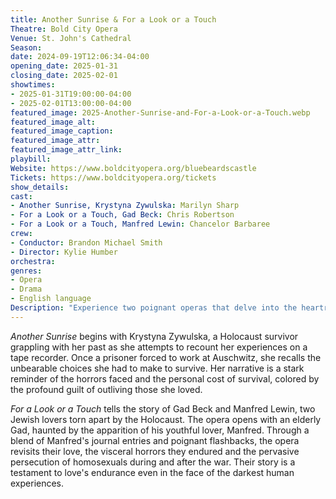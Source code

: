```yaml
---
title: Another Sunrise & For a Look or a Touch
Theatre: Bold City Opera
Venue: St. John's Cathedral
Season: 
date: 2024-09-19T12:06:34-04:00
opening_date: 2025-01-31
closing_date: 2025-02-01
showtimes:
- 2025-01-31T19:00:00-04:00
- 2025-02-01T13:00:00-04:00
featured_image: 2025-Another-Sunrise-and-For-a-Look-or-a-Touch.webp
featured_image_alt: 
featured_image_caption: 
featured_image_attr: 
featured_image_attr_link: 
playbill:
Website: https://www.boldcityopera.org/bluebeardscastle
Tickets: https://www.boldcityopera.org/tickets
show_details: 
cast:
- Another Sunrise, Krystyna Zywulska: Marilyn Sharp
- For a Look or a Touch, Gad Beck: Chris Robertson
- For a Look or a Touch, Manfred Lewin: Chancelor Barbaree
crew:
- Conductor: Brandon Michael Smith
- Director: Kylie Humber
orchestra:
genres: 
- Opera
- Drama
- English language
Description: "Experience two poignant operas that delve into the heartrending stories of Holocaust survivors, exploring themes of memory, identity and the indelible human spirit."
---
```

*Another Sunrise* begins with Krystyna Zywulska, a Holocaust survivor grappling with her past as she attempts to recount her experiences on a tape recorder. Once a prisoner forced to work at Auschwitz, she recalls the unbearable choices she had to make to survive. Her narrative is a stark reminder of the horrors faced and the personal cost of survival, colored by the profound guilt of outliving those she loved.

*For a Look or a Touch* tells the story of Gad Beck and Manfred Lewin, two Jewish lovers torn apart by the Holocaust. The opera opens with an elderly Gad, haunted by the apparition of his youthful lover, Manfred. Through a blend of Manfred's journal entries and poignant flashbacks, the opera revisits their love, the visceral horrors they endured and the pervasive persecution of homosexuals during and after the war. Their story is a testament to love's endurance even in the face of the darkest human experiences.